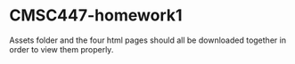 # CMSC447-homework1

Assets folder and the four html pages should all be downloaded together in order to view them properly.
